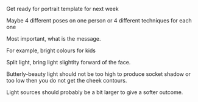 Get ready for portrait template for next week

Maybe 4 different poses on one person
or 4 different techniques for each one

Most important, what is the message.

For example, bright colours for kids


Split light, bring light slightlty forward of the face.

Butterly-beauty light should not be too high to produce socket shadow or too low then you do not get the cheek contours.

Light sources should probably be a bit larger to give a softer outcome.